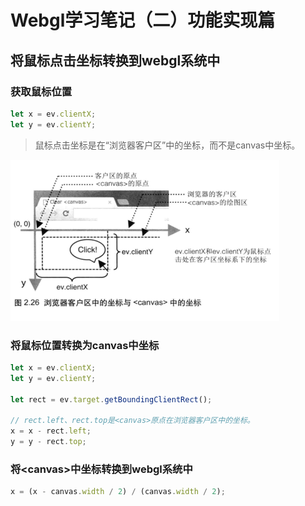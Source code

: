 # Webgl学习笔记（二）功能实现篇

## 将鼠标点击坐标转换到webgl系统中

### 获取鼠标位置

```js
let x = ev.clientX;
let y = ev.clientY;
```

> 鼠标点击坐标是在“浏览器客户区”中的坐标，而不是canvas中坐标。

![](/assets/client.png)

### 将鼠标位置转换为canvas中坐标

```js
let x = ev.clientX;
let y = ev.clientY;

let rect = ev.target.getBoundingClientRect();

// rect.left、rect.top是<canvas>原点在浏览器客户区中的坐标。
x = x - rect.left;
y = y - rect.top;
```

### 将&lt;canvas&gt;中坐标转换到webgl系统中

```js
x = (x - canvas.width / 2) / (canvas.width / 2);
```



